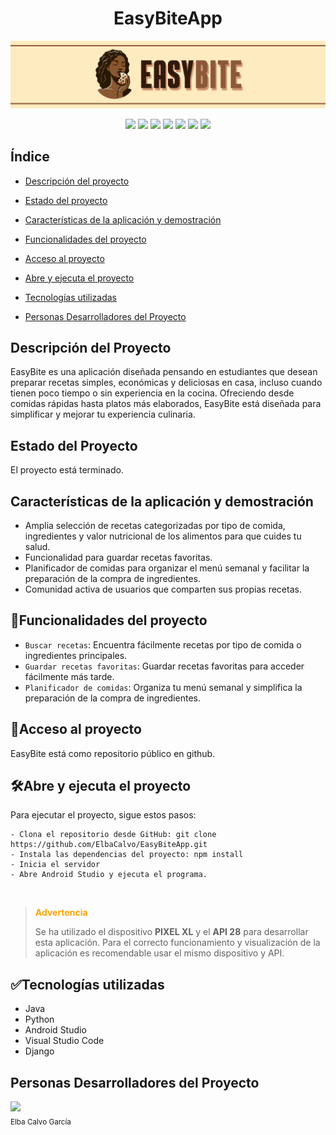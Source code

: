 <h1 align="center"> EasyBiteApp </h1>

![EasyBite-Github](https://raw.githubusercontent.com/ElbaCalvo/EasyBiteApp/refs/heads/main/doc/logo/EasyBite_GitHub.png)

<p align="center">
  <img src="https://img.shields.io/badge/STATUS-EN%20DESAROLLO-087830">
  <img src="https://img.shields.io/badge/Python-EA4C89?style=for-the-badge&logo=python&logoColor=white&color=8B5839&style=plastic">
  <img src="https://img.shields.io/badge/Java-ED8B00?style=for-the-badge&logo=openjdk&logoColor=white&color=8B5839&style=plastic">
  <img src="https://img.shields.io/badge/Django-092E20?style=for-the-badge&logo=django&logoColor=white&color=8B5839&style=plastic">
  <img src="https://img.shields.io/badge/Android Studio-092E20?style=for-the-badge&logo=androidstudio&color=321B0D&logoColor=white&style=plastic">
  <img src="https://img.shields.io/badge/Visual%20Studio%20Code-0078d7.svg?style=for-the-badge&logo=visual-studio-code&color=321B0D&logoColor=white&style=plastic">
  <img src="https://img.shields.io/badge/github-%23121011.svg?style=for-the-badge&logo=github&logoColor=white&style=plastic">

</p>

## Índice

* [Descripción del proyecto](#descripción-del-proyecto)

* [Estado del proyecto](#Estado-del-proyecto)

* [Características de la aplicación y demostración](#Características-de-la-aplicación-y-demostración)
  
* [Funcionalidades del proyecto](#Funcionalidades-del-proyecto)

* [Acceso al proyecto](#acceso-proyecto)
  
* [Abre y ejecuta el proyecto](#Abre-y-ejecuta-el-proyecto)

* [Tecnologías utilizadas](#tecnologías-utilizadas)

* [Personas Desarrolladores del Proyecto](#personas-desarrolladores)

  
## Descripción del Proyecto
EasyBite es una aplicación diseñada pensando en estudiantes que desean preparar recetas simples, económicas y deliciosas en casa, incluso cuando tienen poco tiempo o sin experiencia en la cocina. Ofreciendo desde comidas rápidas hasta platos más elaborados, EasyBite está diseñada para simplificar y mejorar tu experiencia culinaria.
  
## Estado del Proyecto

El proyecto está terminado.

## Características de la aplicación y demostración

- Amplia selección de recetas categorizadas por tipo de comida, ingredientes y valor nutricional de los alimentos para que cuides tu salud.
- Funcionalidad para guardar recetas favoritas.
- Planificador de comidas para organizar el menú semanal y facilitar la preparación de la compra de ingredientes.
- Comunidad activa de usuarios que comparten sus propias recetas.

## :hammer:Funcionalidades del proyecto

- `Buscar recetas`: Encuentra fácilmente recetas por tipo de comida o ingredientes principales.
- `Guardar recetas favoritas`: Guardar recetas favoritas para acceder fácilmente más tarde.
- `Planificador de comidas`: Organiza tu menú semanal y simplifica la preparación de la compra de ingredientes.

## :file_folder:Acceso al proyecto

EasyBite está como repositorio público en github.

## :hammer_and_wrench:Abre y ejecuta el proyecto

Para ejecutar el proyecto, sigue estos pasos:

    - Clona el repositorio desde GitHub: git clone https://github.com/ElbaCalvo/EasyBiteApp.git
    - Instala las dependencias del proyecto: npm install
    - Inicia el servidor
    - Abre Android Studio y ejecuta el programa.

<br>   

> **<span style="color:orange;">Advertencia</span>**
>
> Se ha utilizado el dispositivo **PIXEL XL** y el **API 28** para desarrollar esta aplicación. Para el correcto funcionamiento y visualización de la aplicación es recomendable usar el mismo dispositivo y API.


## :white_check_mark:Tecnologías utilizadas

- Java
- Python
- Android Studio
- Visual Studio Code
- Django
  
## Personas Desarrolladores del Proyecto

<img src="https://avatars.githubusercontent.com/u/145338534?v=4" width=115><br><sub>Elba Calvo García</sub>
